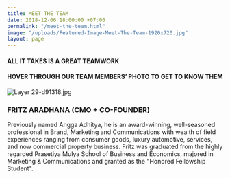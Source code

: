 ```yaml
---
title: MEET THE TEAM
date: 2018-12-06 18:00:00 +07:00
permalink: "/meet-the-team.html"
image: "/uploads/Featured-Image-Meet-The-Team-1920x720.jpg"
layout: page
---
```


<h4>ALL IT TAKES IS A GREAT TEAMWORK</h4>

<h4>HOVER THROUGH OUR TEAM MEMBERS’ PHOTO TO GET TO KNOW THEM</h4>

![Layer 29-d91318.jpg](/uploads/Layer%2029-d91318.jpg)

<h3>FRITZ ARADHANA (CMO + CO-FOUNDER)</h3>
Previously named Angga Adhitya, he is an award-winning, well-seasoned professional in Brand, Marketing and Communications with wealth of field experiences ranging from consumer goods, luxury automotive, services, and now commercial property business. Fritz was graduated from the highly regarded Prasetiya Mulya School of Business and Economics, majored in Marketing & Communications and granted as the "Honored Fellowship Student".